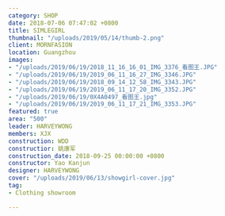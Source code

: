 ```yaml
---
category: SHOP
date: 2018-07-06 07:47:02 +0800
title: SIMLEGIRL
thumbnail: "/uploads/2019/05/14/thumb-2.png"
client: MORNFASION
location: Guangzhou
images:
- "/uploads/2019/06/19/2018_11_16_16_01_IMG_3376_看图王.JPG"
- "/uploads/2019/06/19/2019_06_11_16_27_IMG_3346.JPG"
- "/uploads/2019/06/19/2018_09_14_12_58_IMG_3343.JPG"
- "/uploads/2019/06/19/2019_06_11_17_20_IMG_3352.JPG"
- "/uploads/2019/06/19/0X4A0497_看图王.jpg"
- "/uploads/2019/06/19/2019_06_11_17_21_IMG_3353.JPG"
featured: true
area: "500"
leader: HARVEYWONG
members: XJX
construction: WDD
constructior: 姚康军
construction_date: 2018-09-25 00:00:00 +0800
constructor: Yao Kanjun
designer: HARVEYWONG
cover: "/uploads/2019/06/13/showgirl-cover.jpg"
tag:
- Clothing showroom

---
```

